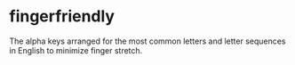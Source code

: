 # fingerfriendly

The alpha keys arranged for the most common letters and letter sequences in English to minimize finger stretch.
